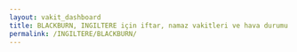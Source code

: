 ```yaml
---
layout: vakit_dashboard
title: BLACKBURN, INGILTERE için iftar, namaz vakitleri ve hava durumu - ilçe/eyalet seç
permalink: /INGILTERE/BLACKBURN/
---
```


<script type="text/javascript">
  var GLOBAL_COUNTRY = 'INGILTERE';
  var GLOBAL_CITY = 'BLACKBURN';
  var GLOBAL_STATE = '';
  var lat = 72;
  var lon = 21;
</script>
